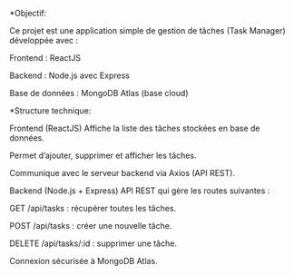 

  *Objectif:
  
Ce projet est une application simple de gestion de tâches (Task Manager) développée avec :

Frontend : ReactJS

Backend : Node.js avec Express

Base de données : MongoDB Atlas (base cloud)

 *Structure technique:
 
Frontend (ReactJS)
Affiche la liste des tâches stockées en base de données.

Permet d’ajouter, supprimer et afficher les tâches.

Communique avec le serveur backend via Axios (API REST).

Backend (Node.js + Express)
API REST qui gère les routes suivantes :

GET /api/tasks : récupérer toutes les tâches.

POST /api/tasks : créer une nouvelle tâche.

DELETE /api/tasks/:id : supprimer une tâche.

Connexion sécurisée à MongoDB Atlas.
